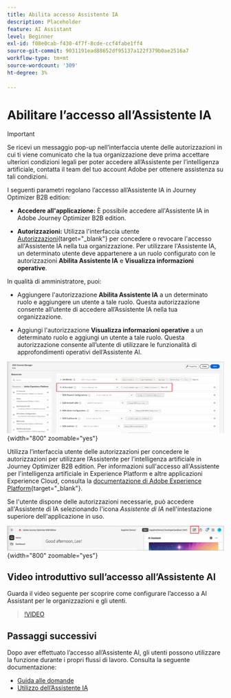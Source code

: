 ```yaml
---
title: Abilita accesso Assistente IA
description: Placeholder
feature: AI Assistant
level: Beginner
exl-id: f08e0cab-f430-4f7f-8cde-ccf4fabe1ff4
source-git-commit: 9031191ead88652df95137a122f379b0ae2516a7
workflow-type: tm+mt
source-wordcount: '309'
ht-degree: 3%

---
```


# Abilitare l’accesso all’Assistente IA

>[!IMPORTANT]
>
>Se ricevi un messaggio pop-up nell’interfaccia utente delle autorizzazioni in cui ti viene comunicato che la tua organizzazione deve prima accettare ulteriori condizioni legali per poter accedere all’Assistente per l’intelligenza artificiale, contatta il team del tuo account Adobe per ottenere assistenza su tali condizioni.

I seguenti parametri regolano l’accesso all’Assistente IA in Journey Optimizer B2B edition:

* **Accedere all&#39;applicazione:** È possibile accedere all&#39;Assistente IA in Adobe Journey Optimizer B2B edition.

* **Autorizzazioni:** Utilizza l&#39;interfaccia utente [Autorizzazioni](https://experienceleague.adobe.com/it/docs/experience-platform/access-control/abac/permissions-ui/permissions){target="_blank"} per concedere o revocare l&#39;accesso all&#39;Assistente IA nella tua organizzazione. Per utilizzare l&#39;Assistente IA, un determinato utente deve appartenere a un ruolo configurato con le autorizzazioni **Abilita Assistente IA** e **Visualizza informazioni operative**.

In qualità di amministratore, puoi:

* Aggiungere l&#39;autorizzazione **Abilita Assistente IA** a un determinato ruolo e aggiungere un utente a tale ruolo. Questa autorizzazione consente all’utente di accedere all’Assistente IA nella tua organizzazione.

* Aggiungi l&#39;autorizzazione **Visualizza informazioni operative** a un determinato ruolo e aggiungi un utente a tale ruolo. Questa autorizzazione consente all’utente di utilizzare le funzionalità di approfondimenti operativi dell’Assistente AI.

![Assegnare le autorizzazioni dell&#39;Assistente AI](./assets/ai-assistant-permissions.png){width="800" zoomable="yes"}

Utilizza l’interfaccia utente delle autorizzazioni per concedere le autorizzazioni per utilizzare l’Assistente per l’intelligenza artificiale in Journey Optimizer B2B edition. Per informazioni sull&#39;accesso all&#39;Assistente per l&#39;intelligenza artificiale in Experience Platform e altre applicazioni Experience Cloud, consulta la [documentazione di Adobe Experience Platform](https://experienceleague.adobe.com/it/docs/experience-platform/ai-assistant/access){target="_blank"}.

Se l&#39;utente dispone delle autorizzazioni necessarie, può accedere all&#39;Assistente di IA selezionando l&#39;icona _Assistente di IA_ nell&#39;intestazione superiore dell&#39;applicazione in uso.

![Icona Assistente IA nell&#39;intestazione dell&#39;applicazione](./assets/ai-assistant-icon-header.png){width="800" zoomable="yes"}

## Video introduttivo sull’accesso all’Assistente AI

Guarda il video seguente per scoprire come configurare l’accesso a AI Assistant per le organizzazioni e gli utenti.

>[!VIDEO](https://video.tv.adobe.com/v/3436470/?learn=on)

## Passaggi successivi

Dopo aver effettuato l’accesso all’Assistente AI, gli utenti possono utilizzare la funzione durante i propri flussi di lavoro. Consulta la seguente documentazione:

* [Guida alle domande](./question-guidance.md)
* [Utilizzo dell’Assistente IA](./use-ai-assistant.md)
